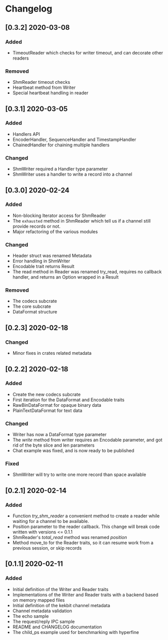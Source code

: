 # Changelog

## [0.3.2] 2020-03-08

### Added
- TimeoutReader which checks for writer timeout, and can decorate other readers

### Removed 
- ShmReader timeout checks
- Heartbeat method from Writer
- Special heartbeat handling in reader


## [0.3.1] 2020-03-05

### Added

- Handlers API
- EncoderHandler, SequenceHandler and TimestampHandler
- ChainedHandler for chaining multiple handlers

### Changed

- ShmWriter required a Handler type parameter
- ShmWriter uses a handler to write a record into a channel

## [0.3.0] 2020-02-24

### Added
- Non-blocking Iterator access for ShmReader
- The `exhausted` method in ShmReader which tell us if a channel still provide records or not.
- Major refactoring of the various modules

### Changed
- Header struct was renamed Metadata
- Error handling in ShmWriter
- Encodable trait returns Result
- The read method in Reader was renamed try_read, requires no callback handler, and returns an Option wrapped in a Result

### Removed
- The codecs subcrate
- The core subcrate
- DataFormat structure


## [0.2.3] 2020-02-18

### Changed
- Minor fixes in crates related metadata

## [0.2.2] 2020-02-18

### Added
- Create the new codecs subcrate
- First iteration for the DataFormat and Encodable traits
- RawBinDataFormat for opaque binary data
- PlainTextDataFormat for text data

### Changed
- Writer has now a DataFormat type parameter
- The *write* method from writer requires an Encodable parameter, and got rid of the byte slice and len parameters
- Chat example was fixed, and is now ready to be published


### Fixed
- ShmWriter will try to write one more record than space available

## [0.2.1] 2020-02-14

### Added
- Function *try_shm_reader* a convenient method to create a reader while waiting for a channel to be available.  
- Position parameter to the reader callback. This change will break code written with versions <= 0.1.1
- ShmReader's *total_read* method was renamed *position*
- Method move_to for the Reader traits, so it can resume work from a previous session, or skip records


## [0.1.1] 2020-02-11

### Added

- Initial definition of the Writer and Reader traits
- Implementations of the Writer and Reader traits with a backend  based on memory mapped files
- Initial definition of the kekbit channel metadata
- Channel metadata validation
- The echo sample
- The request/reply IPC sample
- README and CHANGELOG documentation
- The child_ps example used for benchmarking with hyperfine

